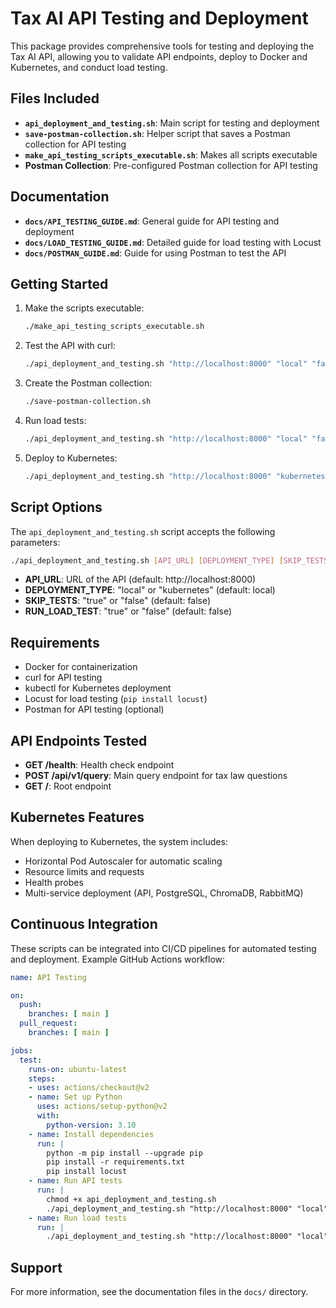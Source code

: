 # Tax AI API Testing and Deployment

This package provides comprehensive tools for testing and deploying the Tax AI API, allowing you to validate API endpoints, deploy to Docker and Kubernetes, and conduct load testing.

## Files Included

- **`api_deployment_and_testing.sh`**: Main script for testing and deployment
- **`save-postman-collection.sh`**: Helper script that saves a Postman collection for API testing
- **`make_api_testing_scripts_executable.sh`**: Makes all scripts executable
- **Postman Collection**: Pre-configured Postman collection for API testing

## Documentation

- **`docs/API_TESTING_GUIDE.md`**: General guide for API testing and deployment
- **`docs/LOAD_TESTING_GUIDE.md`**: Detailed guide for load testing with Locust
- **`docs/POSTMAN_GUIDE.md`**: Guide for using Postman to test the API

## Getting Started

1. Make the scripts executable:
   ```bash
   ./make_api_testing_scripts_executable.sh
   ```

2. Test the API with curl:
   ```bash
   ./api_deployment_and_testing.sh "http://localhost:8000" "local" "false" "false"
   ```

3. Create the Postman collection:
   ```bash
   ./save-postman-collection.sh
   ```

4. Run load tests:
   ```bash
   ./api_deployment_and_testing.sh "http://localhost:8000" "local" "false" "true"
   ```

5. Deploy to Kubernetes:
   ```bash
   ./api_deployment_and_testing.sh "http://localhost:8000" "kubernetes" "false" "false"
   ```

## Script Options

The `api_deployment_and_testing.sh` script accepts the following parameters:

```bash
./api_deployment_and_testing.sh [API_URL] [DEPLOYMENT_TYPE] [SKIP_TESTS] [RUN_LOAD_TEST]
```

- **API_URL**: URL of the API (default: http://localhost:8000)
- **DEPLOYMENT_TYPE**: "local" or "kubernetes" (default: local)
- **SKIP_TESTS**: "true" or "false" (default: false)
- **RUN_LOAD_TEST**: "true" or "false" (default: false)

## Requirements

- Docker for containerization
- curl for API testing
- kubectl for Kubernetes deployment
- Locust for load testing (`pip install locust`)
- Postman for API testing (optional)

## API Endpoints Tested

- **GET /health**: Health check endpoint
- **POST /api/v1/query**: Main query endpoint for tax law questions
- **GET /**: Root endpoint

## Kubernetes Features

When deploying to Kubernetes, the system includes:

- Horizontal Pod Autoscaler for automatic scaling
- Resource limits and requests
- Health probes
- Multi-service deployment (API, PostgreSQL, ChromaDB, RabbitMQ)

## Continuous Integration

These scripts can be integrated into CI/CD pipelines for automated testing and deployment. Example GitHub Actions workflow:

```yaml
name: API Testing

on:
  push:
    branches: [ main ]
  pull_request:
    branches: [ main ]

jobs:
  test:
    runs-on: ubuntu-latest
    steps:
    - uses: actions/checkout@v2
    - name: Set up Python
      uses: actions/setup-python@v2
      with:
        python-version: 3.10
    - name: Install dependencies
      run: |
        python -m pip install --upgrade pip
        pip install -r requirements.txt
        pip install locust
    - name: Run API tests
      run: |
        chmod +x api_deployment_and_testing.sh
        ./api_deployment_and_testing.sh "http://localhost:8000" "local" "false" "false"
    - name: Run load tests
      run: |
        ./api_deployment_and_testing.sh "http://localhost:8000" "local" "false" "true"
```

## Support

For more information, see the documentation files in the `docs/` directory.
